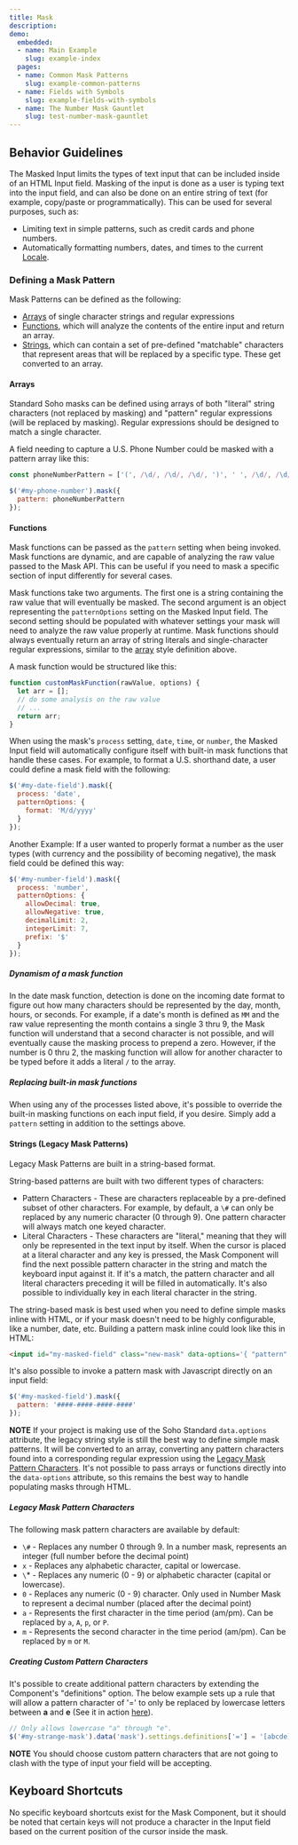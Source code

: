 ```yaml
---
title: Mask
description: 
demo:
  embedded:
  - name: Main Example
    slug: example-index
  pages:
  - name: Common Mask Patterns
    slug: example-common-patterns
  - name: Fields with Symbols
    slug: example-fields-with-symbols
  - name: The Number Mask Gauntlet
    slug: test-number-mask-gauntlet
---
```


## Behavior Guidelines

The Masked Input limits the types of text input that can be included inside of an HTML Input field.  Masking of the input is done as a user is typing text into the input field, and can also be done on an entire string of text (for example, copy/paste or programmatically).  This can be used for several purposes, such as:

- Limiting text in simple patterns, such as credit cards and phone numbers.
- Automatically formatting numbers, dates, and times to the current [Locale](../components/locale/locale.md).

### Defining a Mask Pattern

Mask Patterns can be defined as the following:

- [Arrays]('#arrays') of single character strings and regular expressions
- [Functions](#functions), which will analyze the contents of the entire input and return an array.
- [Strings](#strings-legacy-mask-patterns), which can contain a set of pre-defined "matchable" characters that represent areas that will be replaced by a specific type.  These get converted to an array.

#### Arrays

Standard Soho masks can be defined using arrays of both "literal" string characters (not replaced by masking) and "pattern" regular expressions (will be replaced by masking).  Regular expressions should be designed to match a single character.

A field needing to capture a U.S. Phone Number could be masked with a pattern array like this:

```javascript
const phoneNumberPattern = ['(', /\d/, /\d/, /\d/, ')', ' ', /\d/, /\d/, /\d/, '-', /\d/, /\d/, /\d/, /\d/ ];

$('#my-phone-number').mask({
  pattern: phoneNumberPattern
});
```

#### Functions

Mask functions can be passed as the `pattern` setting when being invoked.  Mask functions are dynamic, and are capable of analyzing the raw value passed to the Mask API.  This can be useful if you need to mask a specific section of input differently for several cases.

Mask functions take two arguments.  The first one is a string containing the raw value that will eventually be masked.  The second argument is an object representing the `patternOptions` setting on the Masked Input field.  The second setting should be populated with whatever settings your mask will need to analyze the raw value properly at runtime.  Mask functions should always eventually return an array of string literals and single-character regular expressions, similar to the [array](#arrays) style definition above.

A mask function would be structured like this:

```javascript
function customMaskFunction(rawValue, options) {
  let arr = [];
  // do some analysis on the raw value
  // ...
  return arr;
}
```

When using the mask's `process` setting, `date`, `time`, or `number`, the Masked Input field will automatically configure itself with built-in mask functions that handle these cases.  For example, to format a U.S. shorthand date, a user could define a mask field with the following:

```javascript
$('#my-date-field').mask({
  process: 'date',
  patternOptions: {
    format: 'M/d/yyyy'
  }
});
```

Another Example: If a user wanted to properly format a number as the user types (with currency and the possibility of becoming negative), the mask field could be defined this way:

```javascript
$('#my-number-field').mask({
  process: 'number',
  patternOptions: {
    allowDecimal: true,
    allowNegative: true,
    decimalLimit: 2,
    integerLimit: 7,
    prefix: '$'
  }
});
```

##### Dynamism of a mask function

In the date mask function, detection is done on the incoming date format to figure out how many characters should be represented by the day, month, hours, or seconds.  For example, if a date's month is defined as `MM` and the raw value representing the month contains a single 3 thru 9, the Mask function will understand that a second character is not possible, and will eventually cause the masking process to prepend a zero.  However, if the number is 0 thru 2, the masking function will allow for another character to be typed before it adds a literal `/` to the array.

##### Replacing built-in mask functions

When using any of the processes listed above, it's possible to override the built-in masking functions on each input field, if you desire. Simply add a `pattern` setting in addition to the settings above.

#### Strings (Legacy Mask Patterns)

Legacy Mask Patterns are built in a string-based format.

String-based patterns are built with two different types of characters:

- Pattern Characters - These are characters replaceable by a pre-defined subset of other characters. For example, by default, a `\#` can only be replaced by any numeric character (0 through 9). One pattern character will always match one keyed character.
- Literal Characters - These characters are "literal," meaning that they will only be represented in the text input by itself. When the cursor is placed at a literal character and any key is pressed, the Mask Component will find the next possible pattern character in the string and match the keyboard input against it. If it's a match, the pattern character and all literal characters preceding it will be filled in automatically. It's also possible to individually key in each literal character in the string.

The string-based mask is best used when you need to define simple masks inline with HTML, or if your mask doesn't need to be highly configurable, like a number, date, etc.  Building a pattern mask inline could look like this in HTML:

```html
<input id="my-masked-field" class="new-mask" data-options='{ "pattern": "####-####-####-####" }' />
```

It's also possible to invoke a pattern mask with Javascript directly on an input field:

```javascript
$('#my-masked-field').mask({
  pattern: '####-####-####-####'
});
```

**NOTE** If your project is making use of the Soho Standard `data.options` attribute, the legacy string style is still the best way to define simple mask patterns.  It will be converted to an array, converting any pattern characters found into a corresponding regular expression using the [Legacy Mask Pattern Characters](#available-mask-pattern-characters).  It's not possible to pass arrays or functions directly into the `data-options` attribute, so this remains the best way to handle populating masks through HTML.

##### Legacy Mask Pattern Characters

The following mask pattern characters are available by default:

- `\#` - Replaces any number 0 through 9. In a number mask, represents an integer (full number before the decimal point)
- `x` - Replaces any alphabetic character, capital or lowercase.
- `\`* - Replaces any numeric (0 - 9) or alphabetic character (capital or lowercase).
- `0` - Replaces any numeric (0 - 9) character. Only used in Number Mask to represent a decimal number (placed after the decimal point)
- `a` - Represents the first character in the time period (am/pm). Can be replaced by `a`, `A`, `p`, or `P`.
- `m` - Represents the second character in the time period (am/pm). Can be replaced by `m` or `M`.

##### Creating Custom Pattern Characters

It's possible to create additional pattern characters by extending the Component's "definitions" option. The below example sets up a rule that will allow a pattern character of '=' to only be replaced by lowercase letters between **a** and **e** (See it in action [here]('./test-legacy-custom-definition.html')).

```javascript
// Only allows lowercase "a" through "e".
$('#my-strange-mask').data('mask').settings.definitions['='] = '[abcde]';
```

**NOTE** You should choose custom pattern characters that are not going to clash with the type of input your field will be accepting.

## Keyboard Shortcuts

No specific keyboard shortcuts exist for the Mask Component, but it should be noted that certain keys will not produce a character in the Input field based on the current position of the cursor inside the mask.
